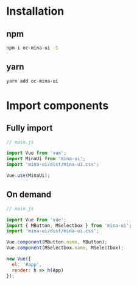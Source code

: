 # Installation

## npm

```bash
npm i oc-mina-ui -S
```

## yarn

```bash
yarn add oc-mina-ui
```

# Import components

## Fully import
```js
// main.js

import Vue from 'vue';
import MinaUi from 'mina-ui';
import 'mina-ui/dist/mina-ui.css';

Vue.use(MinaUi);
```

## On demand
```js
// main.js

import Vue from 'vue';
import { MButton, MSelectbox } from 'mina-ui';
import 'mina-ui/dist/mina-ui.css';

Vue.component(MButton.name, MButton);
Vue.component(MSelectbox.name, MSelectbox);

new Vue({
  el: '#app',
  render: h => h(App)
});
```
